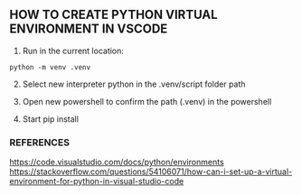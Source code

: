 ## HOW TO CREATE PYTHON VIRTUAL ENVIRONMENT IN VSCODE

1. Run in the current location:

```python -m venv .venv```

2. Select new interpreter python in the .venv/script folder path

3. Open new powershell to confirm the path (.venv) in the powershell

4. Start pip install

### REFERENCES
https://code.visualstudio.com/docs/python/environments
https://stackoverflow.com/questions/54106071/how-can-i-set-up-a-virtual-environment-for-python-in-visual-studio-code
